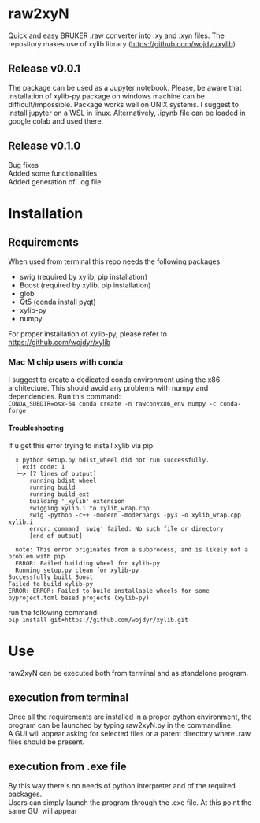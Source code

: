 # raw2xyN
Quick and easy BRUKER .raw converter into .xy and .xyn files.
The repository makes use of xylib library (https://github.com/wojdyr/xylib)

## Release v0.0.1 
The package can be used as a Jupyter notebook.
Please, be aware that installation of xylib-py package on windows machine can be difficult/impossible. 
Package works well on UNIX systems. I suggest to install jupyter on a WSL in linux.
Alternatively, .ipynb file can be loaded in google colab and used there.

## Release v0.1.0 
Bug fixes  
Added some functionalities  
Added generation of .log file  

# Installation
## Requirements
When used from terminal this repo needs the following packages:  
 - swig (required by xylib, pip installation)
 - Boost (required by xylib, pip installation)
 - glob
 - Qt5 (conda install pyqt)
 - xylib-py
 - numpy

For proper installation of xylib-py, please refer to https://github.com/wojdyr/xylib

### Mac M chip users with conda
I suggest to create a dedicated conda environment using the x86 architecture. This should avoid any problems with numpy and dependencies. Run this command:  
`CONDA_SUBDIR=osx-64 conda create -n rawconvx86_env numpy -c conda-forge`

#### Troubleshooting
If u get this error trying to install xylib via pip:
```
  × python setup.py bdist_wheel did not run successfully.
  │ exit code: 1
  ╰─> [7 lines of output]
      running bdist_wheel
      running build
      running build_ext
      building '_xylib' extension
      swigging xylib.i to xylib_wrap.cpp
      swig -python -c++ -modern -modernargs -py3 -o xylib_wrap.cpp xylib.i
      error: command 'swig' failed: No such file or directory
      [end of output]
  
  note: This error originates from a subprocess, and is likely not a problem with pip.
  ERROR: Failed building wheel for xylib-py
  Running setup.py clean for xylib-py
Successfully built Boost
Failed to build xylib-py
ERROR: ERROR: Failed to build installable wheels for some pyproject.toml based projects (xylib-py)
```
run the following command:   
`pip install git+https://github.com/wojdyr/xylib.git`


# Use
raw2xyN can be executed both from terminal and as standalone program.

## execution from terminal
Once all the requirements are installed in a proper python environment, the program can be launched by typing raw2xyN.py in the commandline.  
A GUI will appear asking for selected files or a parent directory where .raw files should be present. 

## execution from .exe file
By this way there's no needs of python interpreter and of the required packages.  
Users can simply launch the program through the .exe file. At this point the same GUI will appear
